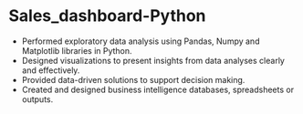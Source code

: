 # Sales_dashboard-Python
* Performed exploratory data analysis using Pandas, Numpy and Matplotlib libraries in Python.
* Designed visualizations to present insights from data analyses clearly and effectively.
* Provided data-driven solutions to support decision making.
* Created and designed business intelligence databases, spreadsheets or outputs.
